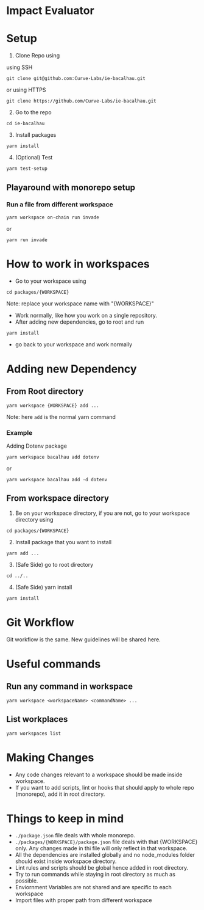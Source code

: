 # Impact Evaluator

# Setup

1. Clone Repo using

using SSH

```
git clone git@github.com:Curve-Labs/ie-bacalhau.git
```

or using HTTPS

```
git clone https://github.com/Curve-Labs/ie-bacalhau.git
```

2. Go to the repo

```
cd ie-bacalhau
```

3. Install packages

```
yarn install
```

4. (Optional) Test

```
yarn test-setup
```

## Playaround with monorepo setup

### Run a file from different workspace

```
yarn workspace on-chain run invade
```

or

```
yarn run invade
```

# How to work in workspaces

- Go to your workspace using

```
cd packages/{WORKSPACE}
```

Note: replace your workspace name with "{WORKSPACE}"

- Work normally, like how you work on a single repository.
- After adding new dependencies, go to root and run

```
yarn install
```

- go back to your workspace and work normally

# Adding new Dependency

## From Root directory

```
yarn workspace {WORKSPACE} add ...
```

Note: here `add` is the normal yarn command

### Example

Adding Dotenv package

```
yarn workspace bacalhau add dotenv
```

or

```
yarn workspace bacalhau add -d dotenv
```

## From workspace directory

1. Be on your workspace directory, if you are not, go to your workspace directory using

```
cd packages/{WORKSPACE}
```

2. Install package that you want to install

```
yarn add ...
```

3. (Safe Side) go to root directory

```
cd ../..
```

4. (Safe Side) yarn install

```
yarn install
```

# Git Workflow

Git workflow is the same. New guidelines will be shared here.

# Useful commands

## Run any command in workspace

```
yarn workspace <workspaceName> <commandName> ...
```

## List workplaces

```
yarn workspaces list
```

# Making Changes

- Any code changes relevant to a workspace should be made inside workspace.
- If you want to add scripts, lint or hooks that should apply to whole repo (monorepo), add it in root directory.

# Things to keep in mind

- `./package.json` file deals with whole monorepo.
- `./packages/{WORKSPACE}/package.json` file deals with that {WORKSPACE} only. Any changes made in thi file will only reflect in that workspace.
- All the dependencies are installed globally and no node_modules folder should exist inside workspace directory.
- Lint rules and scripts should be global hence added in root directory.
- Try to run commands while staying in root directory as much as possible.
- Enviornment Variables are not shared and are specific to each workspace
- Import files with proper path from different workspace
